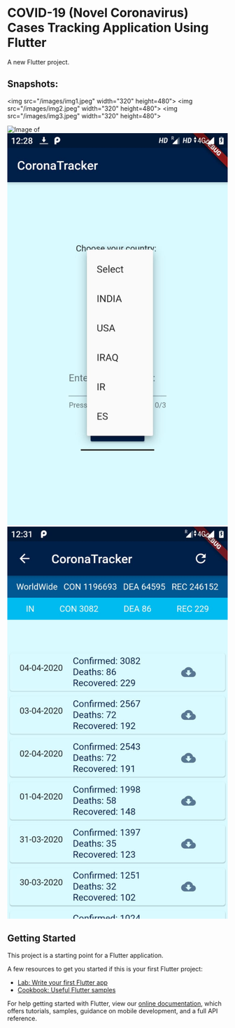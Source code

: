 # COVID-19 (Novel Coronavirus) Cases Tracking Application Using Flutter

A new Flutter project.

## Snapshots:
<img src="/images/img1.jpeg" width="320" height=480">
<img src="/images/img2.jpeg" width="320" height=480">
<img src="/images/img3.jpeg" width="320" height=480">
                                                    
![Image of ]()
![Image of](/images/img2.jpeg)
![Image](/images/img3.jpeg)

## Getting Started

This project is a starting point for a Flutter application.

A few resources to get you started if this is your first Flutter project:

- [Lab: Write your first Flutter app](https://flutter.dev/docs/get-started/codelab)
- [Cookbook: Useful Flutter samples](https://flutter.dev/docs/cookbook)

For help getting started with Flutter, view our
[online documentation](https://flutter.dev/docs), which offers tutorials,
samples, guidance on mobile development, and a full API reference.
